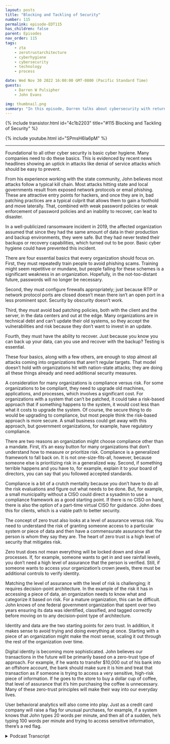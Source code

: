 ```yaml
---
layout: posts
title: "Blocking and Tackling of Security"
number: 115
permalink: episode-EDT115
has_children: false
parent: Episodes
nav_order: 115
tags:
    - zta
    - zerotrustarchitecture
    - cyberhygiene
    - cybersecurity
    - technology
    - process

date: Wed Nov 30 2022 16:00:00 GMT-0800 (Pacific Standard Time)
guests:
    - Darren W Pulsipher
    - John Evans

img: thumbnail.png
summary: "In this episode, Darren talks about cybersecurity with returning guest John Evans, Chief Technology Advisor at World Wide Technology (WWT)."
---
```


{% include transistor.html id="4c1b2203" title="#115 Blocking and Tackling of Security" %}

{% include youtube.html id="SPmsH6Ia6pM" %}

---

<p>Foundational to all other cyber security is basic cyber hygiene. Many companies need to do these basics. This is evidenced by recent news headlines showing an uptick in attacks like denial of service attacks which should be easy to prevent.</p>
<p>From his experience working with the state community, John believes most attacks follow a typical kill chain. Most attacks hitting state and local governments result from exposed network protocols or email phishing. These are attractive entry points for hackers, and once they are in, bad patching practices are a typical culprit that allows them to gain a foothold and move laterally. That, combined with weak password policies or weak enforcement of password policies and an inability to recover, can lead to disaster.</p>
<p>In a well-publicized ransomware incident in 2019, the affected organization assumed that since they had the same amount of data in their production and backup environments, they were safe. But they had never tested their backups or recovery capabilities, which turned out to be poor. Basic cyber hygiene could have prevented this incident.</p>
<p>There are four essential basics that every organization should focus on. First, they must repeatedly train people to avoid phishing scams. Training might seem repetitive or mundane, but people falling for these schemes is a significant weakness in an organization. Hopefully, in the not-too-distant future, passwords will no longer be necessary.</p>
<p>Second, they must configure firewalls appropriately; just because RTP or network protocol ports are closed doesn’t mean there isn’t an open port in a less prominent spot. Security by obscurity doesn’t work.</p>
<p>Third, they must avoid bad patching policies, both with the client and the server, in the data centers and out at the edge. Many organizations are in technical debt and can’t update their old systems, so they accept the vulnerabilities and risk because they don’t want to invest in an update.</p>
<p>Fourth, they must have the ability to recover. Just because you know you can back up your data, can you use and recover with the backup? Testing is essential.</p>
<p>These four basics, along with a few others, are enough to stop almost all attacks coming into organizations that aren’t regular targets. That model doesn’t hold with organizations hit with nation-state attacks; they are doing all these things already and need additional security measures.</p>
<p>A consideration for many organizations is compliance versus risk. For some organizations to be compliant, they need to upgrade old machines, applications, and processes, which involves a significant cost. For organizations with a system that can’t be patched, it could take a risk-based approach that if something happens to the system, it would cost less than what it costs to upgrade the system. Of course, the secure thing to do would be upgrading to compliance, but most people think the risk-based approach is more secure. A small business could get away with this approach, but government organizations, for example, have regulatory compliance.</p>
<p>There are two reasons an organization might choose compliance other than a mandate. First, it’s an easy button for many organizations that don’t understand how to measure or prioritize risk. Compliance is a generalized framework to fall back on. It is not one-size-fits-all, however, because someone else is prioritizing risk in a generalized way.  Second, if something terrible happens and you have to, for example, explain it to your board of directors, you can say that you followed accepted standards.</p>
<p>Compliance is a bit of a crutch mentality because you don’t have to do all the risk evaluations and figure out what needs to be done. But, for example, a small municipality without a CISO could direct a sysadmin to use a compliance framework as a good starting point. If there is no CISO on hand, there is also the option of a part-time virtual CISO for guidance. John does this for clients, which is a viable path to better security.</p>
<p>The concept of zero trust also looks at a level of assurance versus risk. You need to understand the risk of granting someone access to a particular system or piece of data and then have a commensurate assurance that the person is whom they say they are. The heart of zero trust is a high level of security that mitigates risk.</p>
<p>Zero trust does not mean everything will be locked down and slow all processes. If, for example, someone wants to get in and see rainfall levels, you don’t need a high level of assurance that the person is verified. Still, if someone wants to access your organization’s crown jewels, there must be additional controls to verify identity.</p>
<p>Matching the level of assurance with the level of risk is challenging; it requires decision-point architecture. In the example of the risk it has in accessing a piece of data, an organization needs to know what and categorize it based on risk. For a mature organization, this can be difficult. John knows of one federal government organization that spent over two years ensuring its data was identified, classified, and tagged correctly before moving on to any decision-point type of architecture.</p>
<p>Identity and data are the two starting points for zero trust. In addition, it makes sense to avoid trying and doing everything at once. Starting with a piece of an organization might make the most sense, scaling it out through the rest of the organization over time.</p>
<p>Digital identity is becoming more sophisticated. John believes our transactions in the future will be primarily based on a zero-trust type of approach. For example, if he wants to transfer $10,000 out of his bank into an offshore account, the bank should make sure it is him and treat that transaction as if someone is trying to access a very sensitive, high-risk piece of information. If he goes to the store to buy a dollar cup of coffee, that level of assurance that it’s him purchasing the coffee is unnecessary. Many of these zero-trust principles will make their way into our everyday lives.</p>
<p>User behavioral analytics will also come into play. Just as a credit card company will raise a flag for unusual purchases, for example, if a system knows that John types 20 words per minute, and then all of a sudden, he’s typing 100 words per minute and trying to access sensitive information, there’s a red flag.</p>
<p>

<details>
<summary> Podcast Transcript </summary>

<p>﻿1</p>
<p>Hello, this is Darren Pulsipher, chiefsolution.</p>
<p>Architect of public sector at Intel.</p>
<p>And welcome to Embracing</p>
<p>Digital Transformation,where we investigate effective change,leveraging people.</p>
<p>Process and technology.</p>
<p>On today's episode,</p>
<p>Blocking and Tackling of cybersecuritywith special guest John Evans from WWT.</p>
<p>John, welcome back to the show.</p>
<p>Thank you very much for having me back.</p>
<p>I had a great time last time and lookingforward to talk with you again today.</p>
<p>Well, todaywe're expanding things a little bit.</p>
<p>Well, kind of.</p>
<p>We're actually narrowing things downto cyber securitybecause we you teased me last time.</p>
<p>You teased me last time with the sharedcybersecurity model on cloud.</p>
<p>I said, John, we got to talk about cybersecurity in general.</p>
<p>There's so much tounpack here.</p>
<p>But let's first start by was talk aboutjust basic cyber hygiene, just the basics.</p>
<p>Where do you see a lot of companiesthat are failing in cyber hygieneand where do you see companiesthat are doingcyber hygienewell and what does that look like?</p>
<p>Yeah, so I think it's a great topic and,you know,foundational to all the other cyber stuffthat that that we do.</p>
<p>So it's probably a good placeto start the conversation.</p>
<p>You know, when you think cyber hygiene,it's those basic cyberthings that we all need to be doing.</p>
<p>But unfortunately,not everyone's always doing them.</p>
<p>And I think that that's been evidencedby news headlines recently.</p>
<p>You know, there's it'syou know, there's there'sthere's been an uptickeven just in distributeddenial of service attacks, somethingthat should be relatively easy to do.</p>
<p>I mean, those have been around forever.</p>
<p>We know how to defeat those, right?</p>
<p>Yeah. It's in some cloud services.</p>
<p>It's clickinga button, you know, it's, it's.</p>
<p>But I think cyber hygiene,it isn't always the cool, kind of sexycybersecurity thing happening.</p>
<p>So sometimes it doesn't get the,the view, you know, thethe level of the level of importanceisn't paid on it,that maybe it should be in a lot of cases.</p>
<p>And that's unfortunate.</p>
<p>You know, I used to be the CSOfor the state of Marylandand I still stay prettywell plugged in with the state.</p>
<p>So, so community.</p>
<p>And I think I can say relatively certainthat most attacksfollow a common kill chain.</p>
<p>So if you think about most attackshitting state and local government,it's exposed network protocolslike expose RTP, maybe somemaybe somebody put some RTP in a boxto make it easierfor them to get in to do maintenancewhen they're not not in the officemight have been forgot forgotten aboutbut that exposed networkprotocol is open to to the Internet.</p>
<p>Perhaps, and providesa real attractive entry pointfor hackers to get at once once they're inthat patch.</p>
<p>And practices are typically a culpritthat allows them to be ableto gain a foothold,start to move, move laterally.</p>
<p>Now you combine that with weakpassword policiesor weak enforcement of password policiesand then an inability to recover.</p>
<p>I was involved directly ina very large cyber incident that happenedin 2019.</p>
<p>So people can go back,they can read the headlines, whatever.</p>
<p>You can figure it outreally, really easily.</p>
<p>What it was probably.</p>
<p>But basically it was a ransomware attackwhere the affected organizationthey basically kind of said, well,we know thatwe've got the same amount of datain our production environmentand in our backup environment.</p>
<p>Therefore we must be good.</p>
<p>But they never testedtheir backups, never tested recovering.</p>
<p>So poor, poor recovery capabilities.</p>
<p>But yeah, it's a fairly common kill chain.</p>
<p>They get in from one or two places,mostly either email, which.</p>
<p>Phishing attacks.</p>
<p>Write phishing attacksor expose net network protocols.</p>
<p>There's very oftensome poor patch compliancetype of component to itand then an inability to recover.</p>
<p>So cyber hygiene is still very important.</p>
<p>We need to be, I think, putting moreemphasis on it, you know, in the future.</p>
<p>You know, this reminds me of I remember</p>
<p>I played football in high school.</p>
<p>I rememberwe had a horrible, horrible gameand we had all the talent in the world.</p>
<p>And the coach said, back to basics, man,back to basics, blocking and tackling.</p>
<p>And I hated that week.</p>
<p>That was a miserable weekbecause it was the same thingover and over again until we got it right.</p>
<p>So that sounds like if we were to saythe blocking and tacklingof cybersecurity arephishing.</p>
<p>Right?</p>
<p>Right.</p>
<p>Making sure that you're trainingpeople on phishing.</p>
<p>We get this intel all the time.</p>
<p>I get phishing.</p>
<p>I like to sayit just wants me to take more trainingbecause I'm, you know, fish bait, right?</p>
<p>That's me. Right?</p>
<p>I'm like, oh, that looks interesting.</p>
<p>Now I'm learning it takes me some time.</p>
<p>But so training your people on phishingis, number one,exposing network protocol.</p>
<p>So this is configuring your firewallsappropriately, basically, right.</p>
<p>Having something in front of themif you're going to have them.</p>
<p>Yeah.</p>
<p>I don't care if it's VPN or but don'tbut don't have it just exposed andyou know, one of the things that we foundwas, you know,</p>
<p>I'd go into agencies and say, you knowwhat, we're going to do a full port scan.</p>
<p>They would show me portscans of the standard ports and say, well,we don't have anything exposed.</p>
<p>And it's like, well.</p>
<p>No, I.</p>
<p>You mean 22 was closed in 80.</p>
<p>Yeah, just. In four for three.</p>
<p>Yeah. Those are the ones you closed.</p>
<p>Just because your standard, you know,</p>
<p>RTP or network protocol ports are closeddoesn't mean somebody couldn'thave put it somewhere else.</p>
<p>And we very often would find thatthat was the case.</p>
<p>So securitybiosecurity doesn't doesn't doesn't work.</p>
<p>I like how you said that because a lot ofpeople rely on security by obscurity.</p>
<p>But that doesn't it doesn't work.</p>
<p>No, not at all.</p>
<p>I mean, especially now with all the toolsthat that hackers have out there,even scripts, script kiddies aremuch more sophisticated probablythan they were just a few years ago.</p>
<p>There's so many tools out there, so manyscanners available.</p>
<p>Nobody's just lookingat the standard ports anymore.</p>
<p>Yeah, another thing that you saw,the third one was bad patching policies.</p>
<p>You're talking about client patching,but also in the server,in the data centers as well.</p>
<p>And even out on the edge, right?</p>
<p>Oh, absolutely.</p>
<p>Absolutely.</p>
<p>We have you know,</p>
<p>I imagine there's a lot of organizationsthat have we were talking abouttechnical debt last time a little bit.</p>
<p>Yeah.</p>
<p>And I imaginethere's a lot of organizationsthat have acquired a lot of technical debtin certain systems,and now they're at a pointwhere they can't even update those systemsbecause.</p>
<p>The software has been eold, right?</p>
<p>Yeah.</p>
<p>So they know that they have to run on thisoutdated operating systemthat has all these vulnerabilitiesassociated with it.</p>
<p>And it's just a risk that they acceptbecause they don't have or theythey don't want to invest the moneyinto updating this system.</p>
<p>It's a large undertaking, perhaps, butso they're just sitting out thereas known vulnerabilities.</p>
<p>So would you say if and the other.</p>
<p>I want to quickly go over the other ones.</p>
<p>I want to kind of the weakpassword policy.</p>
<p>I totally get it. I'm horrible at this.</p>
<p>If you hack one of my passwords, you canfigure out all the other ones guaranteed.</p>
<p>And it doesn't take long.</p>
<p>So we need to do a better job at password.</p>
<p>But can we get rid of passwords?</p>
<p>I know that's a whole nother story,but and this goes into digital identity,which we're going to talk aboutanother time.</p>
<p>That'd be great.</p>
<p>Yeah.</p>
<p>I'm I'm hoping that that we canin the not too distant future.</p>
<p>I think there's a lot of organizationthat are still going to be reluctantto give up their passwords.</p>
<p>But I think that agood intermediate step is MFA everything.</p>
<p>MFA everything.</p>
<p>Yeah, I think MFAeverything is a great intermediate step.</p>
<p>And then hopefully that will take usto the promised land of of Passwordless.</p>
<p>Which would, which would be nice.</p>
<p>And the last one I think is, isreally important, the ability to recover.</p>
<p>And I love how you said, yeah,oh you back things up.</p>
<p>Can you actually use the backup rightnow? Well, I've never tested it.</p>
<p>I don't know. Right.</p>
<p>Yeah.</p>
<p>I mean, when this big eventhappened in 2019, they foundthey didn't have a lotof their organizational structures,so they had the raw data.</p>
<p>Yeah, but then. Yeah, yeah.</p>
<p>What a nightmare, you know.</p>
<p>Oh, we don't have the right accountsto access that,that dataor the applications don't have the right.</p>
<p>There's, there's a whole list ofwould you say if Idid these four basic things, how,how much of the security issuesthat I'm having inmy organization would go away?</p>
<p>I think it depends on the typeof organization that you're in.</p>
<p>I think if you're talking aboutand maybe it's not for wewe chose to hit on four I think.</p>
<p>Yeah,those are the four. Of the most important.</p>
<p>Yeah.</p>
<p>But you know, maybe it's, you know,six or seven things, it's certainlyless than ten probably that we couldreally come up with a solid list and say,you know, if you're an organizationthat isn't getting hit with zero daytype threats, that isn't getting hitwith nation state type attacks,we can stop, you know,</p>
<p>I mean, you could probablystop 98, 99% of attackscoming into your organization.</p>
<p>If you do these half dozen things.</p>
<p>Well, that that model doesn't hold true.</p>
<p>If you're talking about three letteragencies, you know.</p>
<p>They better be doing all those thingsalready.</p>
<p>Anyway, that's that's that's true.</p>
<p>That's a good point.</p>
<p>I'm sure that they are.</p>
<p>But there's a lot more resources beingthrown at those types of organizations.</p>
<p>So that model doesn't hold truefor for those types of organizations.</p>
<p>But if you're talking aboutmost state,local education, small businesses,those types of things probably holdspretty, pretty true, I would say.</p>
<p>No. Very cool.</p>
<p>All right.</p>
<p>So you mentioned one thingand it was around patching.</p>
<p>Now, this is really interestingbecause this ties usinto our second topic,which is really compliance versus risk.</p>
<p>And the reason I tie this to patching alittle bit, because you mentioned before,</p>
<p>I may havemachines that I can't patch anymore.</p>
<p>So now you got a wayto be compliant.</p>
<p>I would have to upgrade all those machinesand upgrade applicationsand change my process.</p>
<p>Big cost,but what is the real risk involved?</p>
<p>So there's this this push and pullon compliance and risk.</p>
<p>And if I am completely compliant,does that mean that I'm completely secure?</p>
<p>Then there's all these questions</p>
<p>I've got in my in my head.</p>
<p>So teach me.</p>
<p>Oh, great, John.</p>
<p>Well, so you brought upan interesting use case for itbecause that's not one that peopletypically think of when they think of orwhen they start discussions on complianceversus risk.</p>
<p>What you kind of brought up is a use casewhere compliance mightpotentially lead you to the better place,which isn't a use case.</p>
<p>What I mean by that is if I've got asystem that</p>
<p>I'm unable to to patch,</p>
<p>I could make a riskbased approach that says, you know what,if something bad happens to the system,the cost of that bad thing happeningcosts me more.</p>
<p>Or I'm sorry,the costs are going upand it costs me less than what it's goingto cost me to actually update the systemin order to patch it.</p>
<p>Therefore,</p>
<p>I might just let that bad thing happen,or I might just run the risk ofof having that that that bad thing happenin that case compliant being,you know, I would be out of complianceif I tried to get into compliance.</p>
<p>It may be validfrom a risk based approach,but the more secure thing to dowould be to be compliant in that case,which is an odd kind of call out the way,because most people think ofthe risk basedapproach as being more securethan than compliance.</p>
<p>Either way, they are certainly different.</p>
<p>I think that that example shows showsthat they're different,you know, a lot of times.</p>
<p>So I have to doboth is what you're telling me.</p>
<p>I can't just I can't just say</p>
<p>I'm going to using a risk basedapproach and you can't just say</p>
<p>I'm doing a compliance based approach.</p>
<p>Well,so if you're if you're a private industry,if you're a small business,you could probably get awaywith just a risk based approach.</p>
<p>Most government organizationscan't just rely on a riskbecause there are compliance issuesor complianceregulatory compliancethat they have to adhere to. So</p>
<p>I think, you know,if we have to prioritize one or the other,a risk based approach is probablythe better choice for most cases.</p>
<p>Even in the case that we were justtalking about, about not patching,yeah, you'd be more securewith a compliance based approach,but you could also arguethat you've wasted moneyby using a compliance based approach.</p>
<p>So for a business, it's probably not the,the, the, the best decision.</p>
<p>But, you know,if you look at there's,there's been a tax out there releasedinto the wild that were,you know, rated very lowon the CD Cvss scoring.</p>
<p>And if thoseif someone had been using more of a riskbased approach, they would say, you knowwhat, we're seeing an uptick in the damagebeing done by these types of attacks,remote code executable,some of those other factors.</p>
<p>And you could use those.</p>
<p>You'd also look at your internalorganization and say, you know,what do I have?</p>
<p>What what dataand how sensitive is that data?</p>
<p>That is susceptibleto this type of an attack?</p>
<p>Do I have mitigating controlsin front of it?</p>
<p>Therefore, I don't need to prioritizeit quite as quite as high. Sousing that risk based approachwill allow you to, one,really spend your moneywhere it needs to be spentand focus your resources,where they should be focusedultimately with the goal of making itmore secure in the long run. But,you know, it'sit's it's really about in a lot ofand I would say it's mostly reallyabout that prioritizationof your resources and your moneybeing able to make a risk based decision.</p>
<p>So why even do compliancedoes it every and no, it's anhonest question why it why is governmentbecause it sounds like maybe compliancemight just bea heavy handedway of doing riskor someone's already decidedthis is too risky so you can't do it.</p>
<p>Yeah.</p>
<p>I mean, I think it's two reasons.</p>
<p>I think one is it'sit's somewhat of an easy buttonfor a lot of organizations.</p>
<p>If organizations don't understandhow to prioritize risk or how to measurerisk, it's very difficult.</p>
<p>So then you can fall back on a compliancebased type of an approach where they havesort of generalized risk for youin some sort of framework,because that's really what they're tryingto do in a lot of the cases.</p>
<p>They feel like the CIS, where theyprioritize the different controls,they're sort of trying to prioritize riskfor you, but in a very generalized way.</p>
<p>It's not a one size.</p>
<p>It shouldn't be a one size fits all.</p>
<p>They're kind of tryingto make it do that, but.</p>
<p>But their lead.</p>
<p>I see where you're sayingthey're leading you down a path today.</p>
<p>Are these types of things are risky,right?</p>
<p>You need to pay attention to these thingsand put some kind of risk measureagainst it.</p>
<p>Yeah.</p>
<p>So, you know, the other thing isit gives you a sort of a CIA position.</p>
<p>If you say, well, I followed these,</p>
<p>I follow national standardsand something bad happens, you can fallback on that when you're tryingto explain it to your board of directorsor trying to explain it to the governoror whoever you need to toto explain that that that issue, too.</p>
<p>And then thirdly, and probablythe biggest reason it's done withingovernment is because you have to do itaccording to some mandate.</p>
<p>So like state, local government,if you want your money from CMSto pay for your billion dollar</p>
<p>Medicaid system, you have to be compliantwith Marcy if you're not and you may notget your your your your funding.</p>
<p>And that's a huge amount of fundingcoming into the States. So.</p>
<p>Gotcha.</p>
<p>Well, in general, do youdo you believe that some of thesesecurity frameworks or standards, dothey help the industry as a whole,or do you see them as a crutch that,oh, I just did the complianceand that's good enough.</p>
<p>Where are you seeing that vetting?</p>
<p>Yeah, I thinkthere's a little bitof the crutch mentality.</p>
<p>I think there you know, if you look at,you know, saying it's a way to kind ofcover yourself, that that that goes backto the kind of crutch mentality, I think.</p>
<p>And then I think there's a little bit of</p>
<p>I don't want to call it laziness,a little bit of, you know,this is good enough.</p>
<p>I do this.</p>
<p>I don't have to spend the timedoing all of my risk evaluationsand really figuring things outfor what needs to be done.</p>
<p>I can just kind of followthis, this, this, this playbook.</p>
<p>So, yeah,</p>
<p>I would say I think in some waysit is a bit of a crutch having it's a.</p>
<p>Little morelet's say that I'm a small municipality,going to a compliance frameworkmay be a good start for me because I don't</p>
<p>I can't afford a C, so I just have this,you know,this sysadmin that says he likes security.</p>
<p>I can point him in this direction and saythere is a good starting point for you.</p>
<p>Right?</p>
<p>I mean, they're not all bad.</p>
<p>Yeah.</p>
<p>I mean, you know, another thingto consider and I actually do this for</p>
<p>I have a call later todayor think about it.</p>
<p>I think I moved to tomorrow actually, butso through WWTand this isn't this wasn't plannednot trying to create a picturebut you know I do virtual</p>
<p>CSO types of engagements.</p>
<p>So there's a county I'm meeting with thisweek to talk to them aboutwhere we're kicking off the engagementactually.</p>
<p>So, you know, the contractsbeen signed, everything. Sobut we actually do some,some pieces of work.</p>
<p>I do somedirectly with some different customers.</p>
<p>So I would say, you know,if you don't have the staff on hand,it doesn't have to be hundredsof thousands of dollars either to getsome part of part time of a virtual saw.</p>
<p>So we'll be able to help walkyou through sort ofsome of these risk basedand prioritization of of activities.</p>
<p>You know, so, I mean, I would say thatthat's a a a feasible pathmaybe for some of these municipalitiesalso to kind of take.</p>
<p>Great.</p>
<p>All right.</p>
<p>Let's talk a little bit.</p>
<p>Let's extend this risk basedto zero trust,because all that's all the buzz right now.</p>
<p>Zero trust is zero trust.</p>
<p>My product has zero trust,but I have a lot of ideas around thisand strong opinions about zerotrust, philosophy and principles,which I think is more important than zerotrust architecture.</p>
<p>And you and I talked about this before,and that's the same.</p>
<p>But really, when you look at Zero Trust,you're really looking at levelof assurance versus level of risk as well.</p>
<p>That's a great way to say it.</p>
<p>There's a you need to know the levelof risk with somebody or with a setwith with access to a particular systemor piece of data in you to understandwhat the risk could bewith granting access to that, if,you know,could it be disclosed or altered.</p>
<p>So you need to understand the riskand then you need to have a commensuratelevel of assurance that what's tryingto access the person or system,trying to access that that that datais who they say they areand they're supposed to have access.</p>
<p>So it's exactly what you just said.</p>
<p>It's risk of accessing somethingand assurance that I.</p>
<p>Know who that other personor entity really is.</p>
<p>Entity is and that they're supposedto have access to it. Yeah.</p>
<p>So would you say that's it in zero trust?</p>
<p>Zero Trust is high level of assurancemitigated by risk.</p>
<p>Mitigated mitigates risk.</p>
<p>That's a yeah.</p>
<p>I mean at the heart of zerotrust that's, that's what zero.</p>
<p>I mean that's really sort of what it is.</p>
<p>It's that security decisionpoint architecture that saysbased on the level of riskassociated with accessing this thing,</p>
<p>I am going to put more stringent controlsor more stringently evaluate,make sure that I have a higher levelof assurancethat this entity is who they say they areand that they're supposed to be accessingthis data.</p>
<p>So people talk about zero trust.</p>
<p>I think they get you know,</p>
<p>I think it's a term that some peopleare a little overwhelmed by at times.</p>
<p>But at the heart of it,that's really all it is.</p>
<p>So if we think practically, you know, ifif I've got somebodywho's trying to to get in to see,you know, rainfall levels,</p>
<p>I don't need to verify thatwith much level of,you know,very highlevel of assurancethat person is who they say they are,that they're supposedto have access to that data.</p>
<p>But if it's my crown jewels,</p>
<p>I need to make surethat there are some additional controlsput on that to really make surethat this person is who they say they'rein, that they're supposed to have access.</p>
<p>I really like how you describe that,because when I first heard about</p>
<p>Zero Trust, I thought, Oh,they're going to lock everything downand everything is going to havetemporal access.</p>
<p>I mean, I only have accessfor a short period of timeand high assurance on everything and knowthat this is going to be ridiculous.</p>
<p>Because if I do want to find outhow much it rained last night,they have to authenticate who I am.</p>
<p>And I can only look for 30 seconds.</p>
<p>I mean, that's just not reasonable.</p>
<p>So I love how you said that.</p>
<p>It is.</p>
<p>It's not</p>
<p>I don't trust anyone all the time.</p>
<p>It's I'm weighingthat assurance with the risk involvedin accessing an asset or data.</p>
<p>And you're the only one</p>
<p>I've heard really talk about it that way.</p>
<p>So you should write a book.</p>
<p>John Okay.</p>
<p>You made it so easy to understand.</p>
<p>Frankly.</p>
<p>No, thank you.</p>
<p>I try to.</p>
<p>That'syou know,you're not always going to have the luxuryof being able to explain it to peoplelike yourself who are, you know,very knowledgeable, very educatedin the technologies.</p>
<p>If that's the philosophy, the principles.</p>
<p>Right.</p>
<p>Matching thelevel of assurance with the level of risk.</p>
<p>How about implementing that? Is that hard?</p>
<p>Are there tools that I can just use todaythat let me do that effectively?</p>
<p>Or does this meana completely re architecture of the waythat I do access managementand the way that I doeverything that I've been doingfor 30 years, 40 years even?</p>
<p>Yeah.</p>
<p>So there's a lot to unpack in therein that question.</p>
<p>I'm going to sort of try to take it pieceby piece or say at a pretty high levelbecause there's a lot of depth,a lot of places you can go.</p>
<p>That was a big question to answer,sort of.</p>
<p>Is it hard? I mean, it can be.</p>
<p>I think it depends on the levelof maturity of your organization.</p>
<p>One of we talked aboutthe risk associated withaccessing a piece of dataas a as an example.</p>
<p>If my organization doesn't know what data</p>
<p>I have out thereand if I can't categorize that data,if I can't assign a riskscoring basically to that data,then it can be real.</p>
<p>It can be real hardbecause I know a pretty maturefederal government organizationtalking to their CTO.</p>
<p>They spent over two yearsjust making sure that they have their dataidentified, classified, taggedcorrectly before they moved on toany sort of the decisionpoint type of architecture. Soso it sounds likethe first thing you have to do isidentify your data and classify it,but sounds like that'sone of the first steps.</p>
<p>Yeah, it's it's definitely one of them.</p>
<p>You know, identityand data are probably the two big thingsthat you want to start start off with.</p>
<p>If you don't have a good handleon your identitiesand you don't havea good handle on your data,you can run those tracks in parallel,and you probably shouldbecause both of those can take quite upquite a bit of timeto get them into a placeto really move you to towardszero zero trust.</p>
<p>The other thing I would say ismaybepick up a piece of your organization.</p>
<p>Don't try to boilthe ocean. Don't do everything over.</p>
<p>Yeah, maybe pick a piece of itand work through it there.</p>
<p>Get some muscle memory work,working through it thereand then start kind of scaling that outto other pieces of of your organization.</p>
<p>It's interesting.</p>
<p>You threw in identity again.</p>
<p>Yeah, no identity.</p>
<p>Yeah.</p>
<p>This is a big topicthen I digital identity and.</p>
<p>Yeah well you know it's interesting too so</p>
<p>I'm going totransition if it's okay with with with youso digital identityyou mentioned that digital identityif you think about,you know, digital identity,we have identity proofing,making sure that this person iswho they say they are.</p>
<p>You know, we're getting intomore sophisticated ways of doing that.</p>
<p>But if we think about howthis all plays out in the future, move,move it moving forward,</p>
<p>I think our identities are going to bealmost based on our transactions.</p>
<p>I should say, in the real world,are going to be based on the zerotrust type of an approach.</p>
<p>So as a for instance, if I need toor, you know, if John is transferring$10,000, let's say, out of his bankaccount to an offshore accountsomewhere, mymy bank should make real search for that.</p>
<p>This is me trying to make thatmake the transaction just as if someone'strying to access some very sensitivehigh risk piece of information.</p>
<p>Whereas if I'm going to the storeand buying a cup of coffee,you may not need the same levelof assurance that that, you know,it's actually</p>
<p>John who's who's making this transaction,the impact, therisk associated withit is much lower in those cases. So</p>
<p>I think we're going to see a lot ofa lot of the principlesthat we're learning and or that we'redeveloping around zero trust,making their way into our everyday.</p>
<p>Life or day lives as.</p>
<p>We start to stop doing more of theof the digital identity type oftype type of framework.</p>
<p>You know,something else just popped into my head.</p>
<p>It's not just the one eventeitherthat you have to be able to identify.</p>
<p>And this is where I think we're goingto start seeing some interesting playsin a I and access over over time.</p>
<p>If Darren's acts if Darren buyscoffee every day at a certain placewhich I don't drink coffee so that shouldraise red alarms everywhere.</p>
<p>But we already see thiswith credit card transactions.</p>
<p>If I do something outside of the ordinaryof my normal buying patterns,they flag it, right.</p>
<p>We should see the same sorts of thingswhen I'm accessing data as wellinside at different classification levels,because I think you and I both know</p>
<p>I can gathera bunch of data from unclassified areasand one piece of datafrom classified areaand create top secret data. Yep.</p>
<p>And have situational awarenessthat no one else would have,which would make me a threat in that case.</p>
<p>So I think I think we're going to seean extensionto zero trust to a</p>
<p>I don't know what you would call it,but it's almost like what is your access?</p>
<p>What is your zero trust access over time?</p>
<p>And are youis that developing some kind of a threat?</p>
<p>I mean, user behavioral analytics,</p>
<p>UVA is hugely important.</p>
<p>We you're talking aboutthe concept of zero trust.</p>
<p>And, you know, that's that'spart of what you're talking about there isyeah I know some of thatsome of the super principles ofif the system is keeping trackand it notices that John Hunt impacts,you know,per minute in in the system.</p>
<p>And he's that's been pretty steady overthe course of his of his tenure there.</p>
<p>And all of a sudden.</p>
<p>He's talked for 100 words per minute.</p>
<p>Yeah, I'm type</p>
<p>And I'm trying to accessone of the most sensitive thingsthat my account has access to.</p>
<p>You know, that that that's a that's.</p>
<p>A really good that's a really good point.</p>
<p>Hey, John, this has beenabsolutely wonderful, very enlightening.</p>
<p>Thank you again for coming on the show.</p>
<p>And of course, we're going to talkabout digital identity.</p>
<p>So you got to come backor you're going to come back for me.</p>
<p>I would love to.</p>
<p>I would love to.</p>
<p>I've had a great time talking with youboth times now.</p>
<p>Digital identity is something that</p>
<p>I'm near and dear to me.</p>
<p>It's something I've been,you know, learning more and more about.</p>
<p>So I would love to come in and talktalk with you more about that.</p>
<p>Sounds great.</p>
<p>Thanks again, John.</p>
<p>And I can't wait to talk to you again.</p>
<p>Looking forward to it. Thank you.</p>
<p>Thank you for listening to Embracing</p>
<p>Digital Transformation today.</p>
<p>If you enjoyed our podcast,give it five stars on your favoritepodcast and site or YouTube channel.</p>
<p>You can find out more informationabout embracing digital transformationand embracingdigital.org.</p>
<p>Until nexttime, go out and do something wonderful.</p>

</details>
